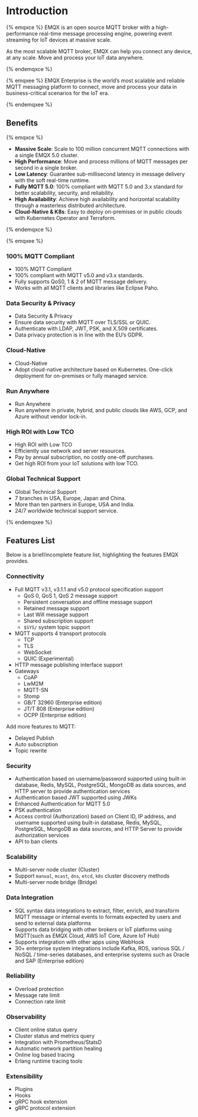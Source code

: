 # Introduction

{% emqxce %}
EMQX is an open source MQTT broker with a high-performance real-time message processing engine, powering event streaming for IoT devices at massive scale.

As the most scalable MQTT broker, EMQX can help you connect any device, at any scale. Move and process your IoT data anywhere.

{% endemqxce %}

{% emqxee %}
EMQX Enterprise is the world’s most scalable and reliable MQTT messaging platform to connect, move and process your data in business-critical scenarios for the IoT era.

{% endemqxee %}

## Benefits

{% emqxce %}

- **Massive Scale**: Scale to 100 million concurrent MQTT connections with a single EMQX 5.0 cluster.
- **High Performance**: Move and process millions of MQTT messages per second in a single broker.
- **Low Latency**: Guarantee sub-millisecond latency in message delivery with the soft real-time runtime.
- **Fully MQTT 5.0**: 100% compliant with MQTT 5.0 and 3.x standard for better scalability, security, and reliability.
- **High Availability**: Achieve high availability and horizontal scalability through a masterless distributed architecture.
- **Cloud-Native & K8s**: Easy to deploy on-premises or in public clouds with Kubernetes Operator and Terraform.

{% endemqxce %}

{% emqxee %}

### 100% MQTT Compliant

- 100% MQTT Compliant
- 100% compliant with MQTT v5.0 and v3.x standards.
- Fully supports QoS0, 1 & 2 of MQTT message delivery.
- Works with all MQTT clients and libraries like Eclipse Paho.

### Data Security & Privacy

- Data Security & Privacy
- Ensure data security with MQTT over TLS/SSL or QUIC.
- Authenticate with LDAP, JWT, PSK, and X.509 certificates.
- Data privacy protection is in line with the EU’s GDPR.

### Cloud-Native

- Cloud-Native
- Adopt cloud-native architecture based on Kubernetes. One-click deployment for on-premises or fully managed service.

### Run Anywhere

- Run Anywhere
- Run anywhere in private, hybrid, and public clouds like AWS, GCP, and Azure without vendor lock-in.

### High ROI with Low TCO

- High ROI with Low TCO
- Efficiently use network and server resources.
- Pay by annual subscription, no costly one-off purchases.
- Get high ROI from your IoT solutions with low TCO.

### Global Technical Support

- Global Technical Support
- 7 branches in USA, Europe, Japan and China.
- More than ten partners in Europe, USA and India.
- 24/7 worldwide technical support service.

{% endemqxee %}

## Features List

Below is a brief/incomplete feature list, highlighting the features EMQX provides.

### Connectivity

- Full MQTT v3.1, v3.1.1 and v5.0 protocol specification support
  - QoS 0, QoS 1, QoS 2 message support
  - Persistent conversation and offline message support
  - Retained message support
  - Last Will message support
  - Shared subscription support
  - `$SYS/` system topic support
- MQTT supports 4 transport protocols
  - TCP
  - TLS
  - WebSocket
  - QUIC (Experimental)
- HTTP message publishing interface support
- Gateways
  - CoAP
  - LwM2M
  - MQTT-SN
  - Stomp
  - GB/T 32960 (Enterprise edition) <!--cannot use 'emqxee' macro inside list-->
  - JT/T 808 (Enterprise edition)
  - OCPP (Enterprise edition)

Add more features to MQTT:

- Delayed Publish
- Auto subscription
- Topic rewrite

### Security

- Authentication based on username/password supported using built-in database, Redis, MySQL, PostgreSQL, MongoDB as data sources, and HTTP server to provide authentication services
- Authentication based JWT supported using JWKs
- Enhanced Authentication for MQTT 5.0
- PSK authentication
- Access control (Authorization) based on Client ID, IP address, and username supported using built-in database, Redis, MySQL, PostgreSQL, MongoDB as data sources, and HTTP Server to provide authorization services
- API to ban clients

### Scalability

- Multi-server node cluster (Cluster)
- Support `manual`, `mcast`, `dns`, `etcd`, `k8s` cluster discovery methods
- Multi-server node bridge (Bridge)

### Data Integration

- SQL syntax data integrations to extract, filter, enrich, and transform MQTT message or internal events to formats expected by users and send to external data platforms
- Supports data bridging with other brokers or IoT platforms using MQTT(such as EMQX Cloud, AWS IoT Core, Azure IoT Hub)
- Supports integration with other apps using WebHook
- 30+ enterprise system integrations include Kafka, RDS, various SQL / NoSQL / time-series databases, and enterprise systems such as Oracle and SAP (Enterprise edition)

### Reliability

- Overload protection
- Message rate limit
- Connection rate limit

### Observability

- Client online status query
- Cluster status and metrics query
- Integration with Prometheus/StatsD
- Automatic network partition healing
- Online log based tracing
- Erlang runtime tracing tools

### Extensibility

- Plugins
- Hooks
- gRPC hook extension
- gRPC protocol extension
